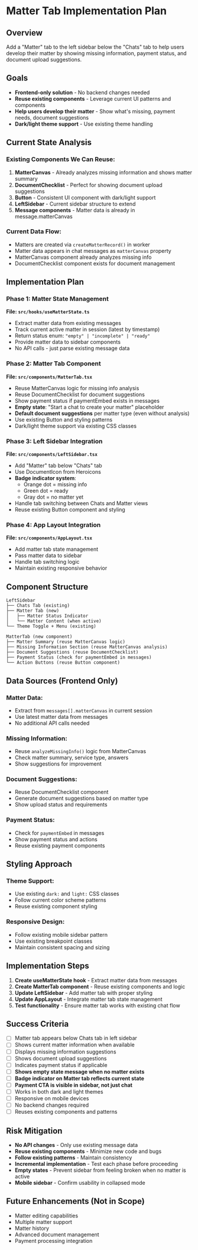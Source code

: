# Matter Tab Implementation Plan

## Overview
Add a "Matter" tab to the left sidebar below the "Chats" tab to help users develop their matter by showing missing information, payment status, and document upload suggestions.

## Goals
- **Frontend-only solution** - No backend changes needed
- **Reuse existing components** - Leverage current UI patterns and components
- **Help users develop their matter** - Show what's missing, payment needs, document suggestions
- **Dark/light theme support** - Use existing theme handling

## Current State Analysis

### Existing Components We Can Reuse:
1. **MatterCanvas** - Already analyzes missing information and shows matter summary
2. **DocumentChecklist** - Perfect for showing document upload suggestions
3. **Button** - Consistent UI component with dark/light support
4. **LeftSidebar** - Current sidebar structure to extend
5. **Message components** - Matter data is already in message.matterCanvas

### Current Data Flow:
- Matters are created via `createMatterRecord()` in worker
- Matter data appears in chat messages as `matterCanvas` property
- MatterCanvas component already analyzes missing info
- DocumentChecklist component exists for document management

## Implementation Plan

### Phase 1: Matter State Management
**File: `src/hooks/useMatterState.ts`**
- Extract matter data from existing messages
- Track current active matter in session (latest by timestamp)
- Return status enum: `"empty" | "incomplete" | "ready"`
- Provide matter data to sidebar components
- No API calls - just parse existing message data

### Phase 2: Matter Tab Component
**File: `src/components/MatterTab.tsx`**
- Reuse MatterCanvas logic for missing info analysis
- Reuse DocumentChecklist for document suggestions
- Show payment status if paymentEmbed exists in messages
- **Empty state**: "Start a chat to create your matter" placeholder
- **Default document suggestions** per matter type (even without analysis)
- Use existing Button and styling patterns
- Dark/light theme support via existing CSS classes

### Phase 3: Left Sidebar Integration
**File: `src/components/LeftSidebar.tsx`**
- Add "Matter" tab below "Chats" tab
- Use DocumentIcon from Heroicons
- **Badge indicator system**:
  - Orange dot = missing info
  - Green dot = ready
  - Gray dot = no matter yet
- Handle tab switching between Chats and Matter views
- Reuse existing Button component and styling

### Phase 4: App Layout Integration
**File: `src/components/AppLayout.tsx`**
- Add matter tab state management
- Pass matter data to sidebar
- Handle tab switching logic
- Maintain existing responsive behavior

## Component Structure

```
LeftSidebar
├── Chats Tab (existing)
├── Matter Tab (new)
│   ├── Matter Status Indicator
│   └── Matter Content (when active)
└── Theme Toggle + Menu (existing)

MatterTab (new component)
├── Matter Summary (reuse MatterCanvas logic)
├── Missing Information Section (reuse MatterCanvas analysis)
├── Document Suggestions (reuse DocumentChecklist)
├── Payment Status (check for paymentEmbed in messages)
└── Action Buttons (reuse Button component)
```

## Data Sources (Frontend Only)

### Matter Data:
- Extract from `messages[].matterCanvas` in current session
- Use latest matter data from messages
- No additional API calls needed

### Missing Information:
- Reuse `analyzeMissingInfo()` logic from MatterCanvas
- Check matter summary, service type, answers
- Show suggestions for improvement

### Document Suggestions:
- Reuse DocumentChecklist component
- Generate document suggestions based on matter type
- Show upload status and requirements

### Payment Status:
- Check for `paymentEmbed` in messages
- Show payment status and actions
- Reuse existing payment components

## Styling Approach

### Theme Support:
- Use existing `dark:` and `light:` CSS classes
- Follow current color scheme patterns
- Reuse existing component styling

### Responsive Design:
- Follow existing mobile sidebar pattern
- Use existing breakpoint classes
- Maintain consistent spacing and sizing

## Implementation Steps

1. **Create useMatterState hook** - Extract matter data from messages
2. **Create MatterTab component** - Reuse existing components and logic
3. **Update LeftSidebar** - Add matter tab with proper styling
4. **Update AppLayout** - Integrate matter tab state management
5. **Test functionality** - Ensure matter tab works with existing chat flow

## Success Criteria

- [ ] Matter tab appears below Chats tab in left sidebar
- [ ] Shows current matter information when available
- [ ] Displays missing information suggestions
- [ ] Shows document upload suggestions
- [ ] Indicates payment status if applicable
- [ ] **Shows empty state message when no matter exists**
- [ ] **Badge indicator on Matter tab reflects current state**
- [ ] **Payment CTA is visible in sidebar, not just chat**
- [ ] Works in both dark and light themes
- [ ] Responsive on mobile devices
- [ ] No backend changes required
- [ ] Reuses existing components and patterns

## Risk Mitigation

- **No API changes** - Only use existing message data
- **Reuse existing components** - Minimize new code and bugs
- **Follow existing patterns** - Maintain consistency
- **Incremental implementation** - Test each phase before proceeding
- **Empty states** - Prevent sidebar from feeling broken when no matter is active
- **Mobile sidebar** - Confirm usability in collapsed mode

## Future Enhancements (Not in Scope)

- Matter editing capabilities
- Multiple matter support
- Matter history
- Advanced document management
- Payment processing integration
